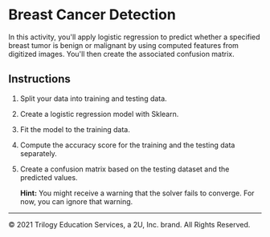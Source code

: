 # Breast Cancer Detection

In this activity, you'll apply logistic regression to predict whether a specified breast tumor is benign or malignant by using computed features from digitized images. You'll then create the associated confusion matrix.

## Instructions

1. Split your data into training and testing data.

2. Create a logistic regression model with Sklearn.

3. Fit the model to the training data.

4. Compute the accuracy score for the training and the testing data separately.

5. Create a confusion matrix based on the testing dataset and the predicted values.

    **Hint:** You might receive a warning that the solver fails to converge. For now, you can ignore that warning.

- - -

© 2021 Trilogy Education Services, a 2U, Inc. brand. All Rights Reserved.
